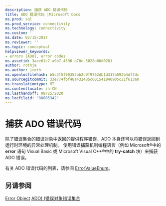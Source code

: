 ```yaml
---
description: 捕获 ADO 错误代码
title: ADO 错误代码 |Microsoft Docs
ms.prod: sql
ms.prod_service: connectivity
ms.technology: connectivity
ms.custom: ''
ms.date: 02/15/2017
ms.reviewer: ''
ms.topic: conceptual
helpviewer_keywords:
- errors [ADO], error codes
ms.assetid: 3aee61c7-a9b7-4596-b78e-5828a00d0281
author: rothja
ms.author: jroth
ms.openlocfilehash: b5c3f5f00355bb2c9f9762db1d317a592b4df7dc
ms.sourcegitcommit: 33e774fbf48a432485c601541840905c21f613a0
ms.translationtype: MT
ms.contentlocale: zh-CN
ms.lasthandoff: 08/25/2020
ms.locfileid: "88805342"
---
```

# <a name="capture-ado-error-codes"></a>捕获 ADO 错误代码
除了[错误](../../reference/ado-api/errors-collection-ado.md)集合的[错误](../../reference/ado-api/error-object.md)对象中返回的提供程序错误，ADO 本身还可以将错误返回到运行时环境的异常处理机制。 使用错误捕获机制编程语言（例如 Microsoft®中的 **error** 语句 Visual Basic 或 Microsoft Visual C++®中的 **try-catch** 块）来捕获 ADO 错误。

 有关 ADO 错误代码的列表，请参阅 [ErrorValueEnum](../../reference/ado-api/errorvalueenum.md)。

## <a name="see-also"></a>另请参阅
 [Error Object](../../reference/ado-api/error-object.md) [ADO)  (错误对象错误集合](../../reference/ado-api/errors-collection-ado.md)